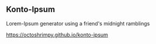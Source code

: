 ## Konto-Ipsum

Lorem-Ipsum generator using a friend's midnight ramblings

https://octoshrimpy.github.io/konto-ipsum
